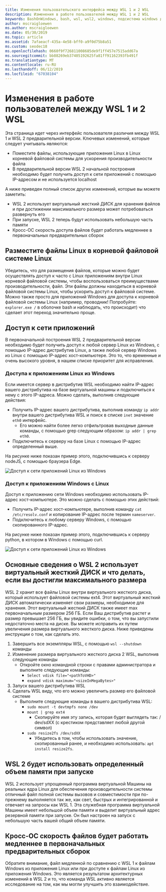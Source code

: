 ```yaml
---
title: Изменения пользовательского интерфейса между WSL 1 и 2 WSL
description: Изменения в работе пользователей между WSL 1 и 2 WSL
keywords: BashOnWindows, bash, wsl, wsl2, windows, подсистема windows для linux, windowssubsystem, ubuntu, debian, suse, windows 10
author: mscraigloewen
ms.author: mscraigloewen
ms.date: 05/30/2019
ms.topic: article
ms.assetid: 7afaeacf-435a-4e58-bff0-a9f0d75b8a51
ms.custom: seodec18
ms.openlocfilehash: 0660f9f726811008685de9f1ff457e7515add67a
ms.sourcegitcommit: bb88269eb37405192625fa81ff91162393fb491f
ms.translationtype: MT
ms.contentlocale: ru-RU
ms.lasthandoff: 06/12/2019
ms.locfileid: "67038104"
---
```

# <a name="user-experience-changes-between-wsl-1-and-wsl-2"></a>Изменения в работе пользователей между WSL 1 и 2 WSL

Эта страница идет через интерфейс пользователя различия между WSL 1 и WSL 2 предварительной версии. Ключевых изменений, которые следует учитывать являются:

- Поместите файлы, использующие приложения Linux в Linux корневой файловой системы для ускорения производительности файла
- В предварительной версии WSL 2 начальной построения необходимо будет получить доступ к сети приложений с помощью IP-адресом и не используется localhost

А ниже приведен полный список других изменений, которые вы можете заметить:

- WSL 2 использует виртуальный жесткий ДИСК для хранения файлов и при достижении максимального размера может потребоваться развернуть его
- При запуске, WSL 2 теперь будут использовать небольшую часть памяти
- Кросс-ОС скорость доступа файлов будет работать медленнее в первоначальных предварительных сборок

## <a name="place-your-linux-files-in-your-linux-root-file-system"></a>Разместите файлы Linux в корневой файловой системе Linux
Убедитесь, что для размещения файлов, которые можно будет осуществлять доступ к часто с Linux приложениям внутри Linux корневой файловой системы, чтобы воспользоваться преимуществами производительности, файл. Эти файлы должны находиться в корневой файловой системы Linux, чтобы ускорить доступ к файловой системе. Можно также просто для приложений Windows для доступа к корневой файловой системы Linux (например, проводник! Попробуйте: `explorer.exe /` в оболочке bash и наблюдать, что происходит) что сделает этот переход значительно проще. 

## <a name="accessing-network-applications"></a>Доступ к сети приложений
В первоначальной построения WSL 2 предварительной версии необходимо будет получить доступ к любой сервер Linux из Windows, с помощью IP-адрес дистрибутив Linux, а также любой сервер Windows из Linux с помощью IP-адрес хост-компьютере. Это то, что временные и очень высокого уровня, в нашем списке приоритет для исправления.

### <a name="accessing-linux-applications-from-windows"></a>Доступа к приложениям Linux из Windows
Если имеется сервер в дистрибутив WSL необходимо найти IP-адрес вашего дистрибутива на базе виртуальной машины и подключиться к нему с этого IP-адреса. Можно сделать, выполнив следующие действия:

- Получить IP-адрес вашего дистрибутива, выполнив команду `ip addr` внутри вашего дистрибутива WSL и поиск в списке `inet` значение `eth0` интерфейс.
   - Его можно найти более легко отфильтровав выходные данные команды, с помощью grep следующим образом: `ip addr | grep eth0`.
- Подключитесь к серверу на базе Linux с помощью IP-адрес определенный выше.

На рисунке ниже показан пример этого, подключившись к серверу nodeJS, с помощью браузера Edge.

![Доступ к сети приложений Linux из Windows](media/wsl2-network-w2l.jpg)

### <a name="accessing-windows-applications-from-linux"></a>Доступ к приложениям Windows с Linux
Доступ к приложению сети Windows необходимо использовать IP-адрес хост-компьютере. Это можно сделать с помощью этих действий:

- Получить IP-адрес хост-компьютере, выполнив команду `cat /etc/resolv.conf` и копирование IP-адрес после термин `nameserver`. 
- Подключитесь к любому серверу Windows, с помощью скопированного IP-адрес.

На рисунке ниже показан пример этого, подключившись к серверу python, в котором в Windows с помощью curl. 

![Доступ к сети приложений Linux из Windows](media/wsl2-network-l2w.png)

## <a name="understanding-wsl-2-uses-a-vhd-and-what-to-do-if-you-reach-its-max-size"></a>Основные сведения о WSL 2 использует виртуальный жесткий ДИСК и что делать, если вы достигли максимального размера
WSL 2 хранит все файлы Linux внутри виртуального жесткого диска, который использует файловой системы ext4. Этот виртуальный жесткий ДИСК автоматически изменяет свои размеры, необходимое для хранения. Этот виртуальный жесткий ДИСК также имеет max первоначальным размером 256 ГБ. Если Ваш дистрибутив растет и размер превышает 256 ГБ, вы увидите ошибки, о том, что вы запустили недостаточно места на диске. Вы можете исправить их путем увеличения размера виртуального жесткого диска. Ниже приведены инструкции о том, как сделать это.

1. Завершить все экземпляры WSL, с помощью `wsl --shutdown` команды
2. Изменение размера виртуального жесткого диска 2 WSL, выполнив следующие команды
   - Откройте окно командной строки с правами администратора и выполните следующие команды:
      - `Select vdisk file="<pathToVHD>"`
      - `expand vdisk maximum="<sizeInMegaBytes>"`
3. Запуск вашего дистрибутива WSL
4. Сделать WSL виду, что его можно увеличить размер его файловой системе
   - Выполните следующие команды в вашего дистрибутива WSL:
      - `sudo mount -t devtmpfs none /dev`
      - `mount | grep ext4`
         - Скопируйте имя эту запись, которая будет выглядеть так: / dev/sdXX (с крестиком представляет любой другой символ)
      - `sudo resize2fs /dev/sdXX`
         - Убедитесь в том, чтобы использовать значение, скопированный ранее, и необходимо использовать: `apt install resize2fs`.

## <a name="wsl-2-will-use-some-memory-on-startup"></a>WSL 2 будет использовать определенный объем памяти при запуске
WSL 2 использует упрощенный программа виртуальной Машины на реальных ядра Linux для обеспечения производительности системы отличный файл полной системы вызовов и совместимости при по-прежнему выполняется так же, как свет, быстрых и интегрированной и отвечает на запросы как WSL 1. Эта служебная программа виртуальной Машины имеет небольшой объем памяти и выделит виртуальный адрес резервной памяти при запуске. Он был настроен на запуск с небольшую часть вашей общий объем памяти.

## <a name="cross-os-file-speed-will-be-slower-in-initial-preview-builds"></a>Кросс-ОС скорость файлов будет работать медленнее в первоначальных предварительных сборок
Обратите внимание, файл медленной по сравнению с WSL 1 к файлам Windows из приложения Linux или при доступе к файлам Linux из приложения Windows. Это является результатом архитектурных изменений в WSL 2 и то, что команда WSL активно является исследование на том, как мы могли улучшить это взаимодействие.